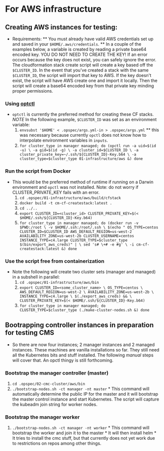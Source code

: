 
# For AWS infrastructure
## Creating AWS instances for testing:
* Requirements:
** You must already have valid AWS credentials set up and saved in your `$HOME/.aws/credentials`.
** In a couple of the examples below, a variable is created by reading a private base64 encoded key. YOU DO NOT NEED TO CREATE THE KEY! If an error occurs because the key does not exist, you can safely ignore the error. The cloudformation stack create script will create a key based off the `$CLUSTER_ID`. In the event that you've created a stack with the same `$CLUSTER_ID`, the script will import that key to AWS. If the key doesn't exist, the script will have AWS create one and import it locally. Then the script will create a base64 encoded key from that private key minding proper permissions.

### Using [optctl](https://opctl.io/docs/getting-started/opctl.html)
* `optctl` is currently the preferred method for creating these CF stacks. *NOTE* In the following example, `$CLUSTER_ID` was set as an environment variable:
  1. `envsubst '$HOME' < .opspec/args.yml-in > .opspec/args.yml`
  ** this was necessary because currently `opctl` does not know how to interpolate environment variables in `inputs`.
  1. `for cluster_type in manager managed; do
        (opctl run -a uid=$(id -u) \
                   -a gid=$(id -g) \
                   -a cluster_id=$CLUSTER_ID \
                   -a cluster_private_key=~/.ssh/${CLUSTER_ID}-Key.b64 \
                   -a cluster_type=$cluster_type 01-infrastructure/aws &)
      done`

### Run the script from Docker
* This would be the preferred method of runtime if running on a Darwin environment and `opctl` was not installed. Note: do not worry if CLUSTER_PRIVATE_KEY fails with an error.
  1. `cd .opspec/01-infrastructure/aws/build/cfstack`
  1. `docker build -t cm-cf-createstack:latest .`
  1. `cd ../..`
  1. `export CLUSTER_ID=<cluster_id> CLUSTER_PRIVATE_KEY=$(< $HOME/.ssh/${CLUSTER_ID}-Key.b64) `
  1. `for cluster_type in manager managed; do
        (docker run -v $PWD:/root \
                   -v $HOME/.ssh:/root/.ssh \
              $(echo " OS_TYPE=centos
                       CLUSTER_ID=$CLUSTER_ID
                       AWS_DEFAULT_REGION=us-west-2
                       AVAILABILITY_ZONE=us-west-2b
                       CLUSTER_USERNAME=centos
                       INSTANCE_TYPE=c4.large
                       CLUSTER_TYPE=$cluster_type
                       $(bin/export_aws_creds)" | \
                sed 's# \+# -e #g' \
                      -i cm-cf-createstack:latest &)
      done`

### Use the script free from containerization
* Note the following will create two cluster sets (manager and managed) in a subshell in parallel:
  1. `cd .opspec/01-infrastructure/aws/bin`
  1. `export CLUSTER_ID=<some_cluster_name> \
        OS_TYPE=centos \
        AWS_DEFAULT_REGION=us-west-2 \
        AVAILABILITY_ZONE=us-west-2b \
        INSTANCE_TYPE=c4.large \
        $(./export_aws_creds) && \
        CLUSTER_PRIVATE_KEY=$(< $HOME/.ssh/${CLUSTER_ID}-Key.b64)`
  1. `for cluster_type in manager managed; do
        CLUSTER_TYPE=$cluster_type
        (./make-cluster-nodes.sh &)
      done`

## Bootrapping controller instances in preparation for testing CMS
* So there are now four instances; 2 manager instances and 2 managed instances. These machines are vanilla installations so far. They still need all the Kubernetes bits and stuff installed. The following *manual* steps will cover that. An opctl thingy is still forthcoming.

### Bootstrap the manager controller (master)
  1. `cd .opspec/02-cmc-cluster/aws/bin`
  1. `./bootstrap-nodes.sh -ct manager -nt master`
    * This command will automatically determine the public IP for the master and it will bootstrap the master control instance and start Kubernetes. The script will capture the kubeadm join string for worker nodes.

### Bootstrap the manager worker
  1. `./bootstrap-nodes.sh -ct manager -nt worker`
    * This command will bootstrap the worker and join it to the master
    * It  will then install helm
    * It tries to install the cmc stuff, but that currently does not yet work due to restrictions on repos among other things.
